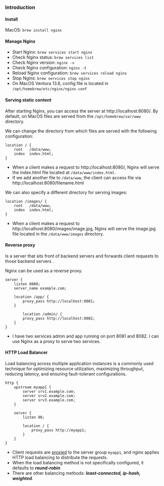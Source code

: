 ### Introduction
#### Install
MacOS: `brew install nginx`

#### Manage Nginx

- Start Nginx: `brew services start nginx`
- Check Nginx status: `brew services list`
- Check Nginx version: `nginx -v`
- Check Nginx configuration: `nginx -t`
- Reload Nginx configuration: `brew services reload nginx`
- Stop Nginx: `brew services stop nginx`
- On MacOS Ventura 13.6, config file is located in `/opt/homebrew/etc/nginx/nginx.conf`

#### Serving static content
After starting Nginx, you can access the server at http://localhost:8080/. By default, on MacOS files are served from the `/opt/homebrew/var/www` directory.

We can change the directory from which files are served with the following configuration:
```text
location / {
    root   /data/www;
    index  index.html;
}
```
- When a client makes a request to http://localhost:8080/, Nginx will serve the index.html file located at `/data/www/index.html`.
- If we add another file to `/data/www`, the client can access file via http://localhost:8080/filename.html

We can also specify a different directory for serving images:
```text
location /images/ {
    root   /data/www;
    index  index.html;
}
```
- When a client makes a request to http://localhost:8080/images/image.jpg, Nginx will serve the image.jpg file located in the `/data/www/images` directory.

#### Reverse proxy
Is a server that sits front of backend servers and forwards client requests to those backend servers .

Nginx can be used as a reverse proxy.
```text
server {
    listen 8080;
    server_name example.com;

    location /app/ {
        proxy_pass http://localhost:8081;
    }

		location /admin/ {
        proxy_pass http://localhost:8082;
    }
}
```
- I have two services admin and app running on port 8081 and 8082. I can use Nginx as a proxy to serve two services.
#### HTTP Load Balancer
Load balancing across multiple application instances is a commonly used technique for optimizing resource utilization, maximizing throughput, reducing latency, and ensuring fault-tolerant configurations.
```text
http {
    upstream myapp1 {
        server srv1.example.com;
        server srv2.example.com;
        server srv3.example.com;
    }

    server {
        listen 80;

        location / {
            proxy_pass http://myapp1;
        }
    }
}
```
- Client requests are [proxied](https://nginx.org/en/docs/http/ngx_http_proxy_module.html#proxy_pass) to the server group `myapp1`, and nginx applies HTTP load balancing to distribute the requests.
- When the load balancing method is not specifically configured, it defaults to ***round-robin***
- There are other balancing methods: ***least-connected, ip-hash, weighted***.
